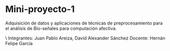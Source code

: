 # Mini-proyecto-1
 Adquisición de datos y aplicaciones de técnicas de preprocesamiento para el análisis de Bio-señales para computación afectiva.

\\
Integrantes: Juan Pablo Areiza, David Alexander Sánchez
Docente: Hernán Felipe García
